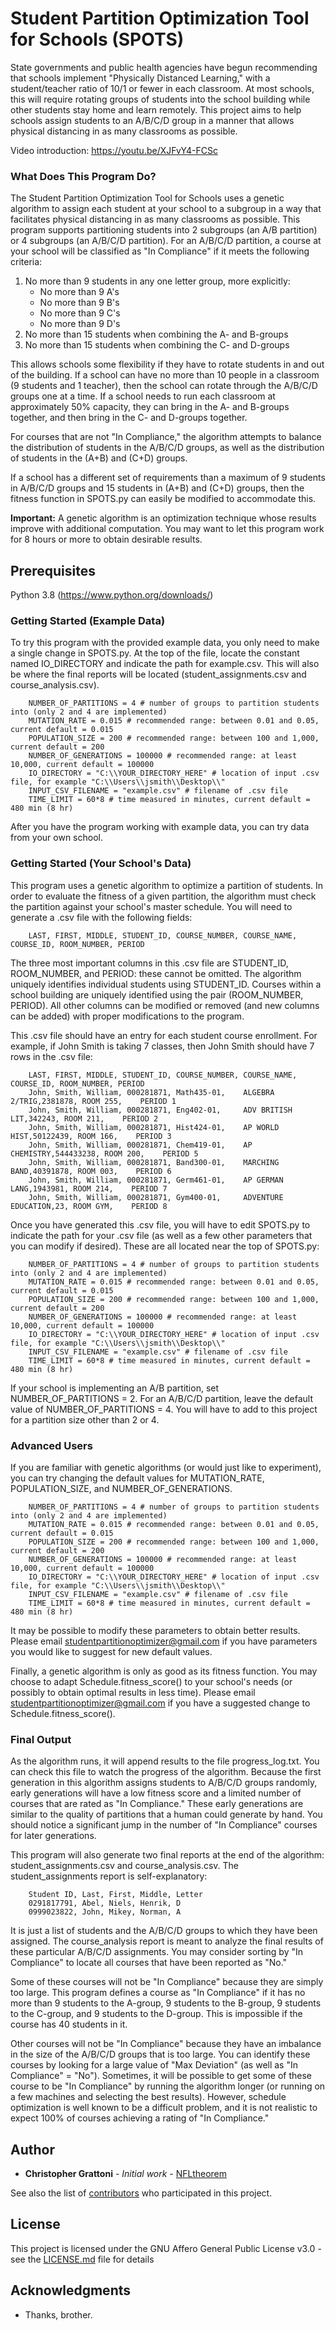 # Student Partition Optimization Tool for Schools (SPOTS)
State governments and public health agencies have begun recommending that schools implement "Physically Distanced Learning," with a student/teacher ratio of 10/1 or fewer in each classroom. At most schools, this will require rotating groups of students into the school building while other students stay home and learn remotely. This project aims to help schools assign students to an A/B/C/D group in a manner that allows physical distancing in as many classrooms as possible. 

Video introduction: https://youtu.be/XJFvY4-FCSc

### What Does This Program Do?

The Student Partition Optimization Tool for Schools uses a genetic algorithm to assign each student at your school to a subgroup in a way that facilitates physical distancing in as many classrooms as possible. This program supports partitioning students into 2 subgroups (an A/B partition) or 4 subgroups (an A/B/C/D partition). For an A/B/C/D partition, a course at your school will be classified as "In Compliance" if it meets the following criteria:

1. No more than 9 students in any one letter group, more explicitly:
   - No more than 9 A's
   - No more than 9 B's
   - No more than 9 C's
   - No more than 9 D's
2. No more than 15 students when combining the A- and B-groups
3. No more than 15 students when combining the C- and D-groups

This allows schools some flexibility if they have to rotate students in and out of the building. If a school can have no more than 10 people in a classroom (9 students and 1 teacher), then the school can rotate through the A/B/C/D groups one at a time. If a school needs to run each classroom at approximately 50% capacity, they can bring in the A- and B-groups together, and then bring in the C- and D-groups together. 

For courses that are not "In Compliance," the algorithm attempts to balance the distribution of students in the A/B/C/D groups, as well as the distribution of students in the (A+B) and (C+D) groups. 

If a school has a different set of requirements than a maximum of 9 students in A/B/C/D groups and 15 students in (A+B) and (C+D) groups, then the fitness function in SPOTS.py can easily be modified to accommodate this. 

**Important:** A genetic algorithm is an optimization technique whose results improve with additional computation. You may want to let this program work for 8 hours or more to obtain desirable results.

## Prerequisites

Python 3.8 (https://www.python.org/downloads/)

### Getting Started (Example Data)

To try this program with the provided example data, you only need to make a single change in SPOTS.py. At the top of the file, locate the constant named IO_DIRECTORY and indicate the path for example.csv. This will also be where the final reports will be located (student_assignments.csv and course_analysis.csv).

		NUMBER_OF_PARTITIONS = 4 # number of groups to partition students into (only 2 and 4 are implemented)
		MUTATION_RATE = 0.015 # recommended range: between 0.01 and 0.05, current default = 0.015
		POPULATION_SIZE = 200 # recommended range: between 100 and 1,000, current default = 200
		NUMBER_OF_GENERATIONS = 100000 # recommended range: at least 10,000, current default = 100000
		IO_DIRECTORY = "C:\\YOUR_DIRECTORY_HERE" # location of input .csv file, for example "C:\\Users\\jsmith\\Desktop\\"
		INPUT_CSV_FILENAME = "example.csv" # filename of .csv file
		TIME_LIMIT = 60*8 # time measured in minutes, current default = 480 min (8 hr)

After you have the program working with example data, you can try data from your own school. 

### Getting Started (Your School's Data)

This program uses a genetic algorithm to optimize a partition of students. In order to evaluate the fitness of a given partition, the algorithm must check the partition against your school's master schedule. You will need to generate a .csv file with the following fields:
     
        LAST, FIRST, MIDDLE, STUDENT_ID, COURSE_NUMBER, COURSE_NAME, COURSE_ID, ROOM_NUMBER, PERIOD
		
The three most important columns in this .csv file are STUDENT_ID, ROOM_NUMBER, and PERIOD: these cannot be omitted. The algorithm uniquely identifies individual students using STUDENT_ID. Courses within a school building are uniquely identified using the pair (ROOM_NUMBER, PERIOD). All other columns can be modified or removed (and new columns can be added) with proper modifications to the program.

This .csv file should have an entry for each student course enrollment. For example, if John Smith is taking 7 classes, then John Smith should have 7 rows in the .csv file:

        LAST, FIRST, MIDDLE, STUDENT_ID, COURSE_NUMBER, COURSE_NAME, COURSE_ID, ROOM_NUMBER, PERIOD
        John, Smith, William, 000281871, Math435-01,    ALGEBRA 2/TRIG,2381878, ROOM 255,    PERIOD 1
        John, Smith, William, 000281871, Eng402-01,     ADV BRITISH LIT,342243, ROOM 211,    PERIOD 2
        John, Smith, William, 000281871, Hist424-01,    AP WORLD HIST,50122439, ROOM 166,    PERIOD 3
        John, Smith, William, 000281871, Chem419-01,    AP CHEMISTRY,544433238, ROOM 200,    PERIOD 5
        John, Smith, William, 000281871, Band300-01,    MARCHING BAND,40391878, ROOM 003,    PERIOD 6
        John, Smith, William, 000281871, Germ461-01,    AP GERMAN LANG,1943981, ROOM 214,    PERIOD 7
        John, Smith, William, 000281871, Gym400-01,     ADVENTURE EDUCATION,23, ROOM GYM,    PERIOD 8

Once you have generated this .csv file, you will have to edit SPOTS.py to indicate the path for your .csv file (as well as a few other parameters that you can modify if desired). These are all located near the top of SPOTS.py:

		NUMBER_OF_PARTITIONS = 4 # number of groups to partition students into (only 2 and 4 are implemented)
		MUTATION_RATE = 0.015 # recommended range: between 0.01 and 0.05, current default = 0.015
		POPULATION_SIZE = 200 # recommended range: between 100 and 1,000, current default = 200
		NUMBER_OF_GENERATIONS = 100000 # recommended range: at least 10,000, current default = 100000
		IO_DIRECTORY = "C:\\YOUR_DIRECTORY_HERE" # location of input .csv file, for example "C:\\Users\\jsmith\\Desktop\\"
		INPUT_CSV_FILENAME = "example.csv" # filename of .csv file
		TIME_LIMIT = 60*8 # time measured in minutes, current default = 480 min (8 hr)

If your school is implementing an A/B partition, set NUMBER_OF_PARTITIONS = 2. For an A/B/C/D partition, leave the default value of NUMBER_OF_PARTITIONS = 4. You will have to add to this project for a partition size other than 2 or 4. 

### Advanced Users

If you are familiar with genetic algorithms (or would just like to experiment), you can try changing the default values for MUTATION_RATE, POPULATION_SIZE, and NUMBER_OF_GENERATIONS. 

		NUMBER_OF_PARTITIONS = 4 # number of groups to partition students into (only 2 and 4 are implemented)
		MUTATION_RATE = 0.015 # recommended range: between 0.01 and 0.05, current default = 0.015
		POPULATION_SIZE = 200 # recommended range: between 100 and 1,000, current default = 200
		NUMBER_OF_GENERATIONS = 100000 # recommended range: at least 10,000, current default = 100000
		IO_DIRECTORY = "C:\\YOUR_DIRECTORY_HERE" # location of input .csv file, for example "C:\\Users\\jsmith\\Desktop\\"
		INPUT_CSV_FILENAME = "example.csv" # filename of .csv file
		TIME_LIMIT = 60*8 # time measured in minutes, current default = 480 min (8 hr)

It may be possible to modify these parameters to obtain better results. Please email studentpartitionoptimizer@gmail.com if you have parameters you would like to suggest for new default values. 

Finally, a genetic algorithm is only as good as its fitness function. You may choose to adapt Schedule.fitness_score() to your school's needs (or possibly to obtain optimal results in less time). Please email studentpartitionoptimizer@gmail.com if you have a suggested change to Schedule.fitness_score(). 

### Final Output 

As the algorithm runs, it will append results to the file progress_log.txt. You can check this file to watch the progress of the algorithm. Because the first generation in this algorithm assigns students to A/B/C/D groups randomly, early generations will have a low fitness score and a limited number of courses that are rated as "In Compliance." These early generations are similar to the quality of partitions that a human could generate by hand. You should notice a significant jump in the number of "In Compliance" courses for later generations.   

This program will also generate two final reports at the end of the algorithm: student_assignments.csv and course_analysis.csv. The student_assignments report is self-explanatory:

		Student ID, Last, First, Middle, Letter
		0291817791, Abel, Niels, Henrik, D
		0999023822, John, Mikey, Norman, A

It is just a list of students and the A/B/C/D groups to which they have been assigned. The course_analysis report is meant to analyze the final results of these particular A/B/C/D assignments. You may consider sorting by "In Compliance" to locate all courses that have been reported as "No." 

Some of these courses will not be "In Compliance" because they are simply too large. This program defines a course as "In Compliance" if it has no more than 9 students to the A-group, 9 students to the B-group, 9 students to the C-group, and 9 students to the D-group. This is impossible if the course has 40 students in it. 

Other courses will not be "In Compliance" because they have an imbalance in the size of the A/B/C/D groups that is too large. You can identify these courses by looking for a large value of "Max Deviation" (as well as "In Compliance" = "No"). Sometimes, it will be possible to get some of these course to be "In Compliance" by running the algorithm longer (or running on a few machines and selecting the best results). However, schedule optimization is well known to be a difficult problem, and it is not realistic to expect 100% of courses achieving a rating of "In Compliance." 

## Author

* **Christopher Grattoni** - *Initial work* - [NFLtheorem](https://github.com/NFLtheorem/partitionoptimizer)

See also the list of [contributors](https://github.com/NFLtheorem/partitionoptimizer/graphs/contributors) who participated in this project.

## License

This project is licensed under the GNU Affero General Public License v3.0 - see the [LICENSE.md](LICENSE.md) file for details

## Acknowledgments

* Thanks, brother.

